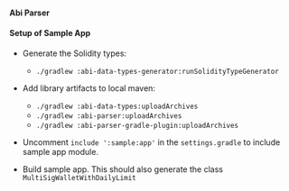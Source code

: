 #### Abi Parser

#### Setup of Sample App
* Generate the Solidity types:
  - `./gradlew :abi-data-types-generator:runSolidityTypeGenerator`
* Add library artifacts to local maven:
  - `./gradlew :abi-data-types:uploadArchives`
  - `./gradlew :abi-parser:uploadArchives`
  - `./gradlew :abi-parser-gradle-plugin:uploadArchives`
  
* Uncomment `include ':sample:app'` in the `settings.gradle` to include sample app module.

* Build sample app. This should also generate the class `MultiSigWalletWithDailyLimit`